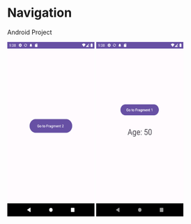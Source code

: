 # Navigation
 Android Project
 
<img src="https://github.com/bengisusaahin/Navigation/blob/main/Screenshot_20231102_213810.png" width="200" height="400"> <img src="https://github.com/bengisusaahin/Navigation/blob/main/Screenshot_20231102_213816.png" width="200" height="400"> 
